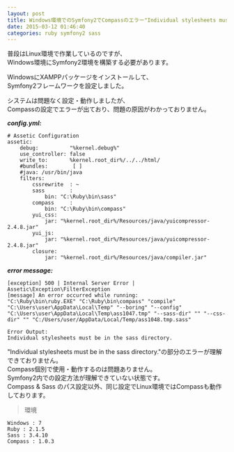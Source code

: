 ```yaml
---
layout: post
title: Windows環境でのSymfony2でCompassのエラー"Individual stylesheets must be in the sass directory"
date: 2015-03-12 01:46:40
categories: ruby symfony2 sass
---
```

<p>普段はLinux環境で作業しているのですが、<br>
Windows環境にSymfony2環境を構築する必要があります。</p>

<p>WindowsにXAMPPパッケージをインストールして、<br>
Symfony2フレームワークを設定しました。</p>

<p>システムは問題なく設定・動作しましたが、<br>
Compassの設定でエラーが出ており、問題の原因がわかっておりません。</p>

<p><strong><em>config.yml:</em></strong></p>

<pre><code># Assetic Configuration
assetic:
    debug:          "%kernel.debug%"
    use_controller: false
    write_to:       %kernel.root_dir%/../../html/
    #bundles:        [ ]
    #java: /usr/bin/java
    filters:
        cssrewrite  : ~
        sass        :
            bin: "C:\Ruby\bin\sass"
        compass     :
            bin: "C:\Ruby\bin\compass"
        yui_css:
            jar: "%kernel.root_dir%/Resources/java/yuicompressor-2.4.8.jar"
        yui_js:
            jar: "%kernel.root_dir%/Resources/java/yuicompressor-2.4.8.jar"
        closure:
            jar: "%kernel.root_dir%/Resources/java/compiler.jar"
</code></pre>

<p><strong><em>error message:</em></strong></p>

<pre><code>[exception] 500 | Internal Server Error | Assetic\Exception\FilterException
[message] An error occurred while running:
"C:\Ruby\bin\ruby.EXE" "C:\Ruby\bin\compass" "compile" "C:\Users\user\AppData\Local\Temp" "--boring" "--config" "C:\Users\user\AppData\Local\Temp\ass1047.tmp" "--sass-dir" "" "--css-dir" "" "C:/Users/user/AppData/Local/Temp/ass1048.tmp.sass"

Error Output:
Individual stylesheets must be in the sass directory.
</code></pre>

<p>"Individual stylesheets must be in the sass directory."の部分のエラーが理解できておりません。<br>
Compass個別で使用・動作するのは問題ありません。<br>
Symfony2内での設定方法が理解できていない状態です。<br>
Compass &amp; Sass のパス設定以外、同じ設定でLinux環境ではCompassも動作しております。</p>

<blockquote>
  <p>環境</p>
</blockquote>

<pre><code>Windows : 7
Ruby : 2.1.5
Sass : 3.4.10
Compass : 1.0.3
</code></pre>
